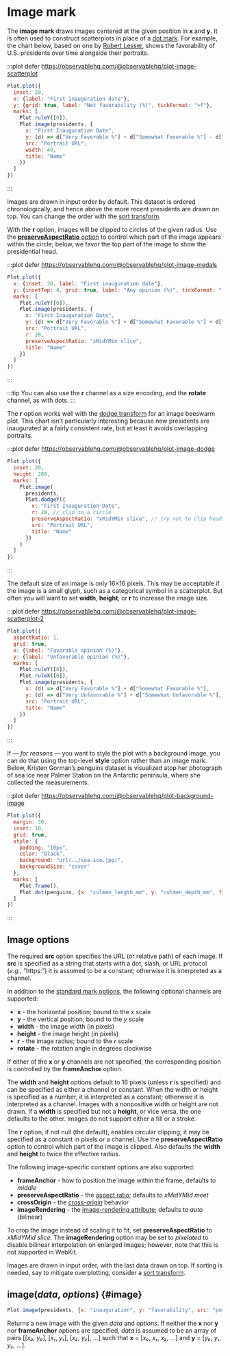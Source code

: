 <script setup>

import * as Plot from "@observablehq/plot";
import * as d3 from "d3";
import {shallowRef, onMounted} from "vue";
import penguins from "../data/penguins.ts";

const presidents = shallowRef([]);

onMounted(() => {
  d3.csv("../data/us-president-favorability.csv", d3.autoType).then((data) => (presidents.value = data));
});

</script>

# Image mark <VersionBadge version="0.3.0" />

The **image mark** draws images centered at the given position in **x** and **y**. It is often used to construct scatterplots in place of a [dot mark](./dot.md). For example, the chart below, based on one by [Robert Lesser](https://observablehq.com/@rlesser/when-presidents-fade-away), shows the favorability of U.S. presidents over time alongside their portraits.

:::plot defer https://observablehq.com/@observablehq/plot-image-scatterplot
```js
Plot.plot({
  inset: 20,
  x: {label: "First inauguration date"},
  y: {grid: true, label: "Net favorability (%)", tickFormat: "+f"},
  marks: [
    Plot.ruleY([0]),
    Plot.image(presidents, {
      x: "First Inauguration Date",
      y: (d) => d["Very Favorable %"] + d["Somewhat Favorable %"] - d["Very Unfavorable %"] - d["Somewhat Unfavorable %"],
      src: "Portrait URL",
      width: 40,
      title: "Name"
    })
  ]
})
```
:::

Images are drawn in input order by default. This dataset is ordered chronologically, and hence above the more recent presidents are drawn on top. You can change the order with the [sort transform](../transforms/sort.md).

With the **r** option, images will be clipped to circles of the given radius. Use the [**preserveAspectRatio** option](https://developer.mozilla.org/en-US/docs/Web/SVG/Attribute/preserveAspectRatio) to control which part of the image appears within the circle; below, we favor the top part of the image to show the presidential head.

:::plot defer https://observablehq.com/@observablehq/plot-image-medals
```js
Plot.plot({
  x: {inset: 20, label: "First inauguration date"},
  y: {insetTop: 4, grid: true, label: "Any opinion (%)", tickFormat: "+f"},
  marks: [
    Plot.ruleY([0]),
    Plot.image(presidents, {
      x: "First Inauguration Date",
      y: (d) => d["Very Favorable %"] + d["Somewhat Favorable %"] + d["Very Unfavorable %"] + d["Somewhat Unfavorable %"],
      src: "Portrait URL",
      r: 20,
      preserveAspectRatio: "xMidYMin slice",
      title: "Name"
    })
  ]
})
```
:::

:::tip
You can also use the **r** channel as a size encoding, and the **rotate** channel, as with dots.
:::

The **r** option works well with the [dodge transform](../transforms/dodge.md) for an image beeswarm plot. This chart isn’t particularly interesting because new presidents are inaugurated at a fairly consistent rate, but at least it avoids overlapping portraits.

:::plot defer https://observablehq.com/@observablehq/plot-image-dodge
```js
Plot.plot({
  inset: 20,
  height: 280,
  marks: [
    Plot.image(
      presidents,
      Plot.dodgeY({
        x: "First Inauguration Date",
        r: 20, // clip to a circle
        preserveAspectRatio: "xMidYMin slice", // try not to clip heads
        src: "Portrait URL",
        title: "Name"
      })
    )
  ]
})
```
:::

The default size of an image is only 16×16 pixels. This may be acceptable if the image is a small glyph, such as a categorical symbol in a scatterplot. But often you will want to set **width**, **height**, or **r** to increase the image size.

:::plot defer https://observablehq.com/@observablehq/plot-image-scatterplot-2
```js
Plot.plot({
  aspectRatio: 1,
  grid: true,
  x: {label: "Favorable opinion (%)"},
  y: {label: "Unfavorable opinion (%)"},
  marks: [
    Plot.ruleY([0]),
    Plot.ruleX([0]),
    Plot.image(presidents, {
      x: (d) => d["Very Favorable %"] + d["Somewhat Favorable %"],
      y: (d) => d["Very Unfavorable %"] + d["Somewhat Unfavorable %"],
      src: "Portrait URL",
      title: "Name"
    })
  ]
})
```
:::

If — *for reasons* — you want to style the plot with a background image, you can do that using the top-level **style** option rather than an image mark. Below, Kristen Gorman’s penguins dataset is visualized atop her photograph of sea ice near Palmer Station on the Antarctic peninsula, where she collected the measurements.

:::plot defer https://observablehq.com/@observablehq/plot-background-image
```js
Plot.plot({
  margin: 30,
  inset: 10,
  grid: true,
  style: {
    padding: "10px",
    color: "black",
    background: "url(../sea-ice.jpg)",
    backgroundSize: "cover"
  },
  marks: [
    Plot.frame(),
    Plot.dot(penguins, {x: "culmen_length_mm", y: "culmen_depth_mm", fill: "white", stroke: "black"})
  ]
})
```
:::

## Image options

The required **src** option specifies the URL (or relative path) of each image. If **src** is specified as a string that starts with a dot, slash, or URL protocol (*e.g.*, “https:”) it is assumed to be a constant; otherwise it is interpreted as a channel.

In addition to the [standard mark options](../features/marks.md#mark-options), the following optional channels are supported:

* **x** - the horizontal position; bound to the *x* scale
* **y** - the vertical position; bound to the *y* scale
* **width** - the image width (in pixels)
* **height** - the image height (in pixels)
* **r** - the image radius; bound to the *r* scale <VersionBadge version="0.6.6" />
* **rotate** - the rotation angle in degrees clockwise <VersionBadge version="0.6.6" />

If either of the **x** or **y** channels are not specified, the corresponding position is controlled by the **frameAnchor** option.

The **width** and **height** options default to 16 pixels (unless **r** is specified) and can be specified as either a channel or constant. When the width or height is specified as a number, it is interpreted as a constant; otherwise it is interpreted as a channel. Images with a nonpositive width or height are not drawn. If a **width** is specified but not a **height**, or vice versa, the one defaults to the other. Images do not support either a fill or a stroke.

The **r** option, if not null (the default), enables circular clipping; it may be specified as a constant in pixels or a channel. Use the **preserveAspectRatio** option to control which part of the image is clipped. Also defaults the **width** and **height** to twice the effective radius.

The following image-specific constant options are also supported:

* **frameAnchor** - how to position the image within the frame; defaults to *middle*
* **preserveAspectRatio** - the [aspect ratio](https://developer.mozilla.org/en-US/docs/Web/SVG/Attribute/preserveAspectRatio); defaults to *xMidYMid meet*
* **crossOrigin** - the [cross-origin](https://developer.mozilla.org/en-US/docs/Web/SVG/Attribute/crossorigin) behavior
* **imageRendering** - the [image-rendering attribute](https://developer.mozilla.org/en-US/docs/Web/SVG/Attribute/image-rendering); defaults to *auto* (bilinear) <VersionBadge version="0.6.4" />

To crop the image instead of scaling it to fit, set **preserveAspectRatio** to *xMidYMid slice*. The **imageRendering** option may be set to *pixelated* to disable bilinear interpolation on enlarged images; however, note that this is not supported in WebKit.

Images are drawn in input order, with the last data drawn on top. If sorting is needed, say to mitigate overplotting, consider a [sort transform](../transforms/sort.md).

## image(*data*, *options*) {#image}

```js
Plot.image(presidents, {x: "inauguration", y: "favorability", src: "portrait"})
```

Returns a new image with the given *data* and *options*. If neither the **x** nor **y** nor **frameAnchor** options are specified, *data* is assumed to be an array of pairs [[*x₀*, *y₀*], [*x₁*, *y₁*], [*x₂*, *y₂*], …] such that **x** = [*x₀*, *x₁*, *x₂*, …] and **y** = [*y₀*, *y₁*, *y₂*, …].
